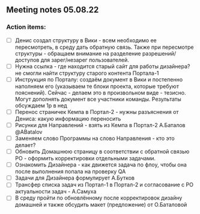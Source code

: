 ## Meeting notes 05.08.22

### Action items:

- [ ] Денис создал структуру в Вики - всем необходимо ее пересмотреть, в среду дать обратную связь. Также при пересмотре структуры - обращаем внимание на разделение разрешений/доступов для зарег/незарег пользователей.
- [ ] Нужна ссылка - где находится старый сайт для работы дизайнера? не смогли найти структуру старого контента Портала-1
- [ ] Инструкция по Порталу: создаём документ в Вики и постепенно наполняем его (указываем те блоки проекта, которые требуют пояснений). Сейчас - делаем это в произвольном виде - тезисно. Могут дополнять документ все участники команды. Результаты обсуждаем 1р в нед
- [ ] Перенос страничек Кемпа в Портал-2 - нужны разъяснения от Дениса: какую информацию переносить
- [ ] Рисунки для Направлений - взять из Кемпа в Портал-2 А.Баталов @ABatalov
- [ ] Заменяем слово Программы на слово Направления - кто это делает?
- [ ] Обновить Домашнюю страницу в соответствии с обратной связью РО - оформить корректировки отдельными задачами.
- [ ] Ознакомить Дизайнера - как движется задача по флоу, чтобы она после выполнения попала на проверку QA
- [ ] Задачи для Дизайнера формулирует А.Бутков
- [ ] Трансфер списка задач из Портал-1 в Портал-2 и согласование с РО актуальности задач - А.Самуха
- [ ] В среду пройти по обновлённому после корректировок дизайну домашней и также обсудить макет (предложение) от О.Баталовой
